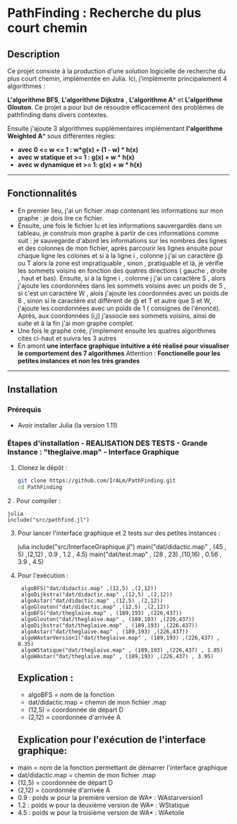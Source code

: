 # PathFinding : Recherche du plus court chemin

## Description

Ce projet consiste à la production d'une solution logicielle de recherche du plus court chemin, implémentée en Julia.
Ici, j'implémente principalement 4 algorithmes : 

**L'algorithme BFS**,  **L'algorithme Dijkstra** , **L'algorithme A*** et **L'algorithme Glouton**. Ce projet a pour but de résoudre efficacement des problèmes de pathfinding dans divers contextes.

Ensuite j'ajoute 3 algorithmes supplémentaires implémentant **l'algorithme Weighted A*** sous différentes règles:
 
- **avec 0 <= w <= 1 : w*g(x) + (1 - w) * h(x)**
- **avec w statique et >= 1 : g(x) + w * h(x)**
- **avec w dynamique et >= 1: g(x) + w * h(x)**

---

## Fonctionnalités

- En premier lieu, j'ai un fichier .map contenant les informations sur mon graphe : je dois lire ce fichier.
- Ensuite, une fois le fichier lu et les informations sauvergardés dans un tableau, je construis mon graphe à partir
  de ces informations comme suit : je sauvegarde d'abord les informations sur les nombres des lignes et des colonnes de mon fichier, après parcourir les lignes ensuite pour chaque ligne les colones et si à la ligne i , colonne j j'ai un caractère @ ou T alors la zone est impratiquable , sinon , pratiquable et là, je vérifie les sommets voisins en fonction des quatres directions ( gauche , droite , haut et bas). Ensuite, si à la ligne i , colonne j j'ai un caractère S , alors j'ajoute les coordonnées dans les sommets voisins avec un poids de 5 , si c'est un caractère W , alois j'ajoute les coordonnées avec un poids de 8 , sinon si le caractère est différent de @ et T et autre que S et W, j'ajoute les coordonnées avec un poids de 1 ( consignes de l'énoncé). Après, aux coordonnées (i,j) j'associe ses sommets voisins, ainsi de suite et à la fin j'ai mon graphe complet.
- Une fois le graphe crée, j'implement ensuite les quatres algorithmes cités ci-haut et suivra les 3 autres
- En amont **une interface graphique intuitive a été réalisé pour visualiser le comportement des 7 algorithmes**
  Attention : **Fonctionelle pour les petites instances et non les très grandes**
---

## Installation

### Prérequis

- Avoir installer Julia (la version 1.11)

### Étapes d'installation - REALISATION DES TESTS - Grande Instance : "theglaive.map" - Interface Graphique

1. Clonez le dépôt :
   ```bash
   git clone https://github.com/IrALm/PathFinding.git
   cd PathFinding
2 . Pour compiler :

    
    julia
    include("src/pathfind.jl")

3. Pour lancer l'interface graphique et 2 tests sur des petites instances : 


    julia
    include("src/InterfaceGraphique.jl")
    main("dat/didactic.map" , (45 , 5) ,(2,12) , 0.9 , 1.2 , 4.5)
    main("dat/test.map" , (28 , 23) ,(10,16) , 0.56 , 3.9 , 4.5)
4. Pour l'exécution :
   
        
        algoBFS("dat/didactic.map" ,(12,5) ,(2,12))
        algoDijkstra("dat/didactic.map" ,(12,5) ,(2,12))
        algoAstar("dat/didactic.map" ,(12,5) ,(2,12))
        algoGlouton("dat/didactic.map" ,(12,5) ,(2,12))
        algoBFS("dat/theglaive.map" , (189,193) ,(226,437))
        algoGlouton("dat/theglaive.map" , (189,193) ,(226,437))
        algoDijkstra("dat/theglaive.map" , (189,193) ,(226,437))
        algoAstar("dat/theglaive.map" , (189,193) ,(226,437))
        algoWAstarVersion1("dat/theglaive.map" , (189,193) ,(226,437) , 0.35)
        algoWStatique("dat/theglaive.map" , (189,193) ,(226,437) , 1.85)
        algoWAstar("dat/theglaive.map" , (189,193) ,(226,437) , 3.95)
   
   ## Explication :
   - algoBFS = nom de la fonction
   - dat/didactic.map = chemin de mon fichier .map
   - (12,5) = coordonnée de départ D
   - (2,12) = coordonnée d'arrivée A
   ## Explication pour l'exécution de l'interface graphique:
  - main = nom de la fonction permettant de démarrer l'interface graphique
  - dat/didactic.map = chemin de mon fichier .map
  - (12,5) = coordonnée de départ D
  - (2,12) = coordonnée d'arrivée A
  - 0.9 : poids w pour la première version de WA* : WAstarversion1
  - 1.2 : poids w pour la deuxième version de WA* : WStatique
  - 4.5 : poids w pour la troisième version de WA* : WAetoile


